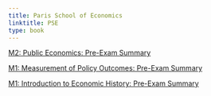 ```yaml
---
title: Paris School of Economics
linktitle: PSE
type: book
---
```


[M2: Public Economics: Pre-Exam Summary](http://arturobminski.com/pse/public/)

[M1: Measurement of Policy Outcomes: Pre-Exam Summary](http://arturobminski.com/pse/measurement/)

[M1: Introduction to Economic History: Pre-Exam Summary](http://arturobminski.com/pse/intro-ecohist/)
